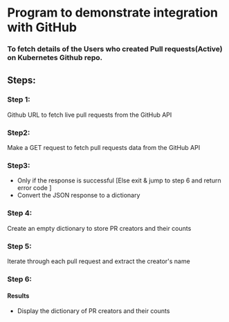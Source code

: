 # Program to demonstrate integration with GitHub
### To fetch details of the Users who created Pull requests(Active) on Kubernetes Github repo.

## Steps:
### Step 1:
Github URL to fetch live pull requests from the GitHub API

### Step2: 
Make a GET request to fetch pull requests data from the GitHub API

### Step3:
- Only if the response is successful [Else exit & jump to step 6 and return error code ]
- Convert the JSON response to a dictionary

### Step 4: 
Create an empty dictionary to store PR creators and their counts

### Step 5:    
Iterate through each pull request and extract the creator's name

### Step 6:
#### Results
- Display the dictionary of PR creators and their counts
